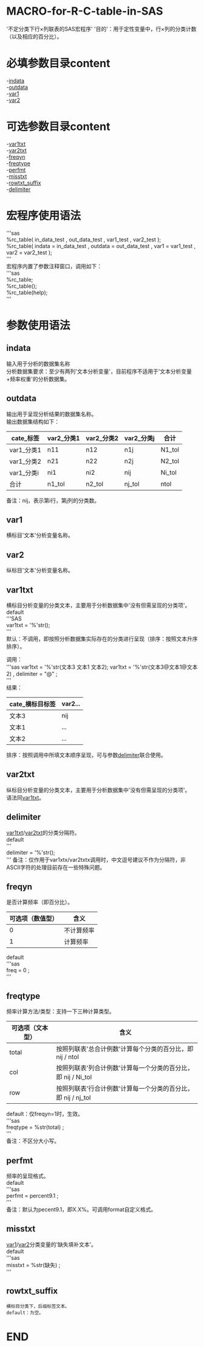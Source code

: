 # MACRO-for-R-C-table-in-SAS
  '不定分类下行×列联表的SAS宏程序'
  '目的'：用于定性变量中，行×列的分类计数（以及相应的百分比）。

# 必填参数目录content
-[indata](#indata)  
-[outdata](#outdata)  
-[var1](#var1)  
-[var2](#var2)  

# 可选参数目录content
-[var1txt](#var1txt)  
-[var2txt](#var2txt)  
-[freqyn](#freqyn)  
-[freqtype](#freqtype)  
-[perfmt](#perfmt)  
-[misstxt](#misstxt)  
-[rowtxt_suffix](#rowtxt_suffix)  
-[delimiter](#delimiter)  

# 宏程序使用语法
'''sas  
%rc_table( in_data_test , out_data_test , var1_test , var2_test );  
%rc_table( indata = in_data_test , outdata = out_data_test , var1 = var1_test , var2 =  var2_test );  
'''  
  宏程序内置了参数注释窗口，调用如下：  
  '''sas  
  %rc_table;  
  %rc_table();  
  %rc_table(help);  
  '''  

# 参数使用语法
## indata
  输入用于分析的数据集名称  
  分析数据集要求：至少有两列'文本分析变量'，目前程序不适用于'文本分析变量+频率权重'的分析数据集。  
  
## outdata
  输出用于呈现分析结果的数据集名称。    
  输出数据集结构如下：  
  
<div align="center">

| cate_标签   | var2_分类1 | var2_分类2 | var2_分类j  |   合计   |
| ----------  | -----------| ----------  | -----------|-----------|
| var1_分类1  | n11        | n12         | n1j        | N1_tol    |
| var1_分类2  | n21        | n22         | n2j        | N2_tol    |
| var1_分类i  | ni1        | ni2         | nij        | Ni_tol    |
| 合计        | n1_tol     | n2_tol      |  nj_tol    | ntol      |

</div>

备注：nij，表示第i行，第j列的分类数。  

## var1
  横标目'文本'分析变量名称。    
  
## var2
  纵标目'文本'分析变量名称。  

## var1txt
  横标目分析变量的分类文本，主要用于分析数据集中'没有但需呈现的分类项'。  
  default  
  '''SAS  
  var1txt = '%'str();  
  '''  
  默认：不调用，即按照分析数据集实际存在的分类进行呈现（排序：按照文本升序排序）。    

  调用：  
  '''sas
  var1txt = '%'str(文本3 文本1 文本2);
  var1txt = '%'str(文本3@文本1@文本2) , delimiter = "@" ;  
  '''  
  结果：  
  
<div align="center">

| cate_横标目标签      |   var2...   |
|  ---------           | -------     |
| 文本3                | nij         |
| 文本1                | ...         |
| 文本2                | ...         |
    
</div>
  
  排序：按照调用中所填文本顺序呈现，可与参数[delimiter](#delimiter)联合使用。  
  
## var2txt
  纵标目分析变量的分类文本，主要用于分析数据集中'没有但需呈现的分类项'。  
  语法同[var1txt](##var1txt)。  

## delimiter
  [var1txt](#var1txt)/[var2txt](#var2txt)的分类分隔符。  
  default  
  '''  
  delimiter = '%'str();  
  '''
  备注：仅作用于var1xtx/var2txtx调用时，中文逗号建议不作为分隔符，非ASCⅡ字符的处理目前存在一些特殊问题。
  

## freqyn
  是否计算频率（即百分比）。 

<div align="center">

| 可选项（数值型）  |   含义      |
|  ---------         | -------     |
| 0                 | 不计算频率  |
| 1                 |  计算频率   |

</div>  
    
  default  
  '''sas  
  freq = 0 ;  
  '''  

## freqtype
  频率计算方法/类型：支持一下三种计算类型。  
<div align="center">
    
| 可选项（文本型）  |   含义      |
| -----             | --------     |
| total             | 按照列联表'总合计例数'计算每个分类的百分比，即 nij / ntol  |
| col               | 按照列联表'列合计例数'计算每一个分类的百分比，即 nij / Ni_tol   |
| row               | 按照列联表'行合计例数'计算每一个分类的百分比，即 nij / nj_tol  |

</div>
  
  default：仅freqyn=1时，生效。  
  '''sas  
  freqtype = %str(total) ;  
  '''  
  备注：不区分大小写。  

## perfmt  
  频率的呈现格式。  
  default  
  '''sas  
  perfmt = percent9.1 ;   
  '''  
  备注：默认为pecent9.1，即X.X%。可调用format自定义格式。  
  

## misstxt
  [var1](#var1)/[var2](#var2)分类变量的'缺失填补文本'。  
  default  
  '''sas  
  misstxt = %str(缺失) ;  
  '''  

## rowtxt_suffix
    横标目分类下，后缀标签文本。  
    default：为空。
  
# END
    









